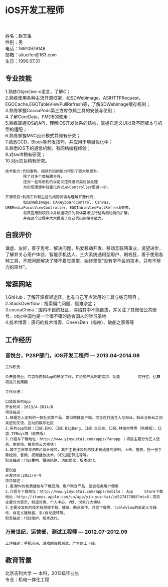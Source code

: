iOS开发工程师
=====
<br />
<br />
  姓名：赵天禹<br />
  性别：男<br />
  电话：18910979148<br />
  邮箱：uilucifer@163.com<br />
  生日：1990.07.31<br />


专业技能
-----
1.熟练Objective-c语言，了解C；<br />
2.熟练使用各种主流开源框架，如SDWebimage，ASIHTTPRequest，EGOCache,EGOTableViewPullRefresh等，了解SDWebimage缓存机制；<br />
3.熟练掌握CocoaPods第三方库依赖工具的安装与使用；<br />
4.了解CoreData，FMDB的使用；<br />
5.熟练掌握iOS的API，理解iOS开发体系的结构，掌握自定义UI以及不同版本与机型的适配；<br />
6.熟练掌握MVC设计模式并颇有研究；<br />
7.熟悉GCD，Block等开发技巧，并应用于项目优化中；<br />
8.熟悉iOS下的通信机制，有网络编程经验；<br />
9.对swift稍有研究；<br />
10.对js交互稍有研究。<br />

    技术能力:代码重构、阅读代码的能力得到了极大地提升，
            除了对多个类解耦合外，
            还对一些常用到的自定义控件进行类封装处理
            为实现理想中轻量化的ViewController更进一步。
            
    开源项目:利用工作和生活的间隙阅读与理解开源代码，
            如SDWebImage，DAKeyboardControl，Canvas，URBMediaFocusViewController，EGOTableViewPullRefresh等等，
            将其应用到项目中并根据项目的具体需求进行结构和功能的扩展，
            并在这个过程中大大提高了自己代码的编写能力。
              

自我评价
-----

谦虚、友好，善于思考、解决问题，热爱移动开发、移动互联网事业，渴望进步，了解并关心用户体验，智能手机达人、三大系统通用型用户、刷机狂，善于使用各种工具，不把问题解决了睡不着觉类型，始终坚信“没有学不会的技术，只有不努力的屌丝”。



常逛网站
-----

1.GitHub：了解开源框架途径，也有自己写点常用的工具与练习项目；<br />
2.StackOverflow：搜索偏门问题、疑难杂症；<br />
3.cocoaChina：国内不错的社区，深陷其中不能自拔，并关注了其微信公共账号，objc中国也是一个很不错的适合国人的学习圣地<br />
4.技术博客：唐巧的技术博客、OneVsDen（喵神）、破船之家等等<br />


工作经历
-----

### 音悦台，P2SP部门，iOS开发工程师 — 2013.04-2014.08
    工作职责：
    
    负责音悦台、口袋饭两款App的研发工作，并协同产品制定需求、功能		可行性、估算项目开发周期
    
    工作业绩：
    
    口袋饭系列App
    开发时间：2013/4-2014/8
    项目描述：
    1.根据艺人定制的一款社交类产品，类似微博客户端，宗旨在打造艺人与粉丝，粉丝与粉丝之间亲密的交流、互动的娱乐社区
    2.系列app包括：口袋.EXO、口袋.BigBang、口袋.炎亚纶、口袋.林俊杰等等（免费版），口袋.TFBoys等（收费版）
    3.介绍与下载地址：http://www.yinyuetai.com/apps/fanapp ；项目主要分为艺人信息、朋友墙、独享柜三大模块；
    4.其中主框架采用MVC设计模式，其中主要涉及到的技术有语音的录制、上传、播放，摇一摇手势检测、音频、视频播放技术，DES加密算法等等。
    职责描述：代码重构，框架搭建，功能优化，版本迭代。
    
    音悦台
    开发时间:2013/4-今
    项目描述：
    1.高清MV的免费播放与下载应用，用户聚合产品，适合每类用户使用
    2.介绍与下载地址：http://www.yinyuetai.com/apps/mobile； App     Store下载地址：http://itunes.apple.com/cn/app/yin-yue-tai/id527477885?mt=8；项目主要分为首页、频道分类、个人中心、V榜、悦单几大模块
    3.主要涉及到的技术有视频下载、播放、断点续传、并发下载等、tableView的自定义与操作、自定义播放器、手/自动旋转等。
    职责描述：代码维护、版本迭代。
    
### 万普世纪，运营部，测试工程师 — 2012.07-2012.09

    工作描述：手机应用、游戏的真机测试，广告的上下线。
    
教育背景
-----

北京吉利大学 — 本科，2013级毕业生<br />
专业：机电一体化工程
    
